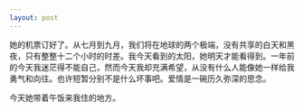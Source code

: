 ```yaml
---
layout: post
---
```


她的机票订好了。从七月到九月，我们将在地球的两个极端，没有共享的白天和黑夜，只有整整十二个小时的时差。我今天看到的太阳，她明天才能看得到。一年前的今天我迷茫得不能自己，然而今天我却充满希望，从没有什么人能像她一样给我勇气和向往。也许短暂分别不是什么坏事吧。爱情是一碗历久弥深的思念。

今天她带着午饭来我住的地方。
